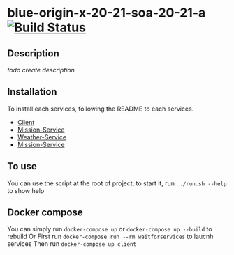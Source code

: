 # blue-origin-x-20-21-soa-20-21-a [![Build Status](https://travis-ci.com/pns-si5-soa/blue-origin-x-20-21-soa-20-21-a.svg?token=iVy7SupLvEyaRHecrkoc&branch=develop)](https://travis-ci.com/pns-si5-soa/blue-origin-x-20-21-soa-20-21-a)

## Description

_todo create description_

## Installation

To install each services, following the README to each services.

- [Client](client/README.md)
- [Mission-Service](mission-service/README.md)
- [Weather-Service](weather-service/README.md)
- [Mission-Service](mission-service/README.md)

## To use

You can use the script at the root of project, to start it, run :
`./run.sh --help` to show help

## Docker compose 

You can simply run `docker-compose up` or `docker-compose up --build` to rebuild 
Or
First run `docker-compose run --rm waitforservices` to laucnh services 
Then run `docker-compose up client`

